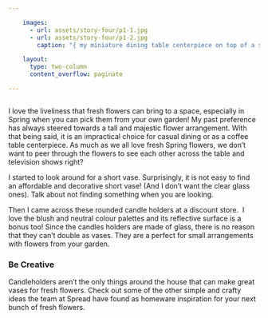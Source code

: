 ```yaml
---

    images:
      - url: assets/story-four/p1-1.jpg
      - url: assets/story-four/p1-2.jpg
        caption: "{ my miniature dining table centerpiece on top of a silver round placemat }"

    layout:
      type: two-column
      content_overflow: paginate

---
```


<img data-media-id="images:1">

I love the  liveliness that fresh flowers can bring to a space, especially in Spring when you can pick them from your own garden! My past preference has always steered towards a tall and majestic flower arrangement. With that being said, it is an impractical choice for casual dining or as a coffee table centerpiece. As much as we all love fresh Spring flowers, we don’t want to peer through the flowers to see each other across the table and television shows right?

I started to look around for a short vase. Surprisingly, it is not easy to find an affordable and decorative short vase! (And I don’t want the clear glass ones). Talk about not finding something when you are looking.

Then I came across these rounded candle holders at a discount store.  I love the blush and neutral colour palettes and its reflective surface is a bonus too! Since the candles holders are made of glass, there is no reason that they can’t double as vases. They are a perfect for small arrangements with flowers from your garden.

### Be Creative

Candleholders aren’t the only things around the house that can make great vases for fresh flowers. Check out some of the other simple and crafty ideas the team at Spread have found as homeware inspiration for your next bunch of fresh flowers.

<img data-media-id="images:2">
